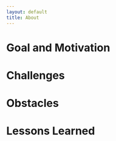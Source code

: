 ```yaml
---
layout: default
title: About
---
```


# Goal and Motivation

# Challenges

# Obstacles

# Lessons Learned
